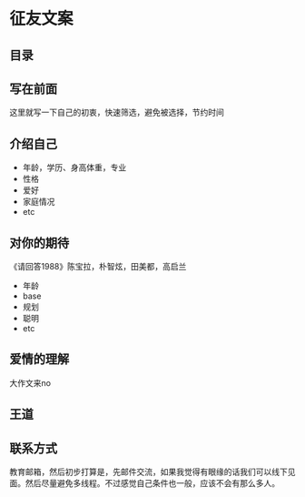 # 征友文案

## 目录



## 写在前面

这里就写一下自己的初衷，快速筛选，避免被选择，节约时间

## 介绍自己

- 年龄，学历、身高体重，专业
- 性格
- 爱好
- 家庭情况
- etc

## 对你的期待

《请回答1988》陈宝拉，朴智炫，田美都，高启兰

- 年龄
- base 
- 规划
- 聪明
- etc

## 爱情的理解

大作文来no

## 王道

## 联系方式

教育邮箱，然后初步打算是，先邮件交流，如果我觉得有眼缘的话我们可以线下见面。然后尽量避免多线程。不过感觉自己条件也一般，应该不会有那么多人。

